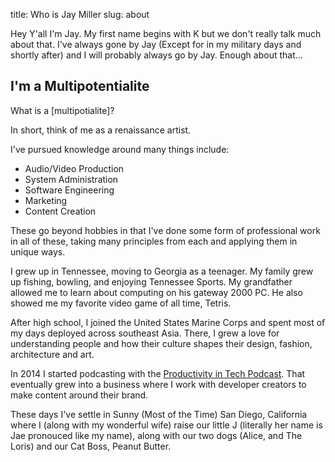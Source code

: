 title: Who is Jay Miller
slug: about


Hey Y'all I'm Jay. My first name begins with K but we don't really talk much
about that. I've always gone by Jay (Except for in my military days and shortly
after) and I will probably always go by Jay. Enough about that...

## I'm a Multipotentialite

What is a [multipotialite]? 

In short, think of me as a renaissance artist.

I've pursued knowledge around many things include:

- Audio/Video Production
- System Administration
- Software Engineering
- Marketing
- Content Creation

These go beyond hobbies in that I've done some form of professional work in all of these, taking many principles from each and applying them in unique ways. 

I grew up in Tennessee, moving to Georgia as a teenager. My family grew up fishing, bowling, and enjoying Tennessee Sports. My grandfather allowed me to learn about computing on his gateway 2000 PC. He also showed me my favorite video game of all time, Tetris.

After high school, I joined the United States Marine Corps and spent most of my days deployed across southeast Asia. There, I grew a love for understanding people and how their culture shapes their design, fashion, architecture and art.

In 2014 I started podcasting with the [Productivity in Tech Podcast]. That eventually grew into a business where I work with developer creators to make content around their brand.

These days I've settle in Sunny (Most of the Time) San Diego, California where I (along with my wonderful wife) raise our little J (literally her name is Jae pronouced like my name), along with our two dogs (Alice, and The Loris) and our Cat Boss, Peanut Butter.


[Productivity in Tech Podcast]: https://podcast.productivityintech.com
[multipotentialite]: https://puttylike.com/terminology/

